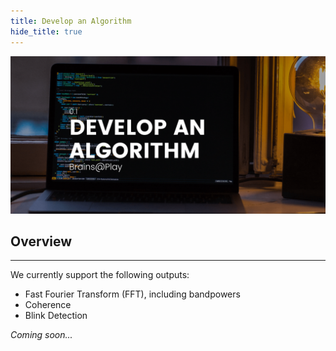 ```yaml
---
title: Develop an Algorithm
hide_title: true
---
```


![Develop an Algorithm](../../static/img/01-develop-an-algorithm/header.png)

## Overview
---
We currently support the following outputs:
- Fast Fourier Transform (FFT), including bandpowers
- Coherence
- Blink Detection

*Coming soon...*
